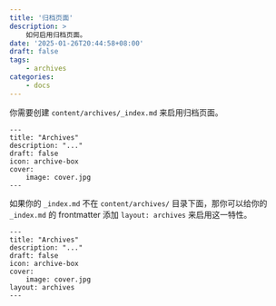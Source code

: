 ```yaml
---
title: '归档页面'
description: >
    如何启用归档页面。
date: '2025-01-26T20:44:58+08:00'
draft: false
tags:
    - archives
categories:
    - docs
---
```


你需要创建 `content/archives/_index.md` 来启用归档页面。

```
---
title: "Archives"
description: "..."
draft: false
icon: archive-box
cover:
    image: cover.jpg
---
```

如果你的 `_index.md` 不在 `content/archives/` 目录下面，那你可以给你的 `_index.md` 的 frontmatter 添加 `layout: archives` 来启用这一特性。

```
---
title: "Archives"
description: "..."
draft: false
icon: archive-box
cover:
    image: cover.jpg
layout: archives
---
```
